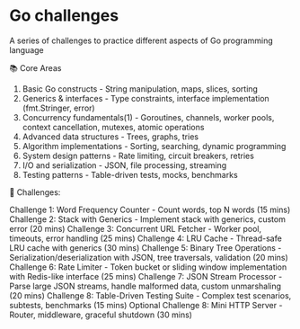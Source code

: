 # Go challenges

A series of challenges to practice different aspects of Go programming language

📚 Core Areas

1. Basic Go constructs - String manipulation, maps, slices, sorting
2. Generics & interfaces - Type constraints, interface implementation (fmt.Stringer, error)
3. Concurrency fundamentals(1) - Goroutines, channels, worker pools, context cancellation, mutexes, atomic operations
4. Advanced data structures - Trees, graphs, tries
5. Algorithm implementations - Sorting, searching, dynamic programming
6. System design patterns - Rate limiting, circuit breakers, retries
7. I/O and serialization - JSON, file processing, streaming
8. Testing patterns - Table-driven tests, mocks, benchmarks

🚀 Challenges:

Challenge 1: Word Frequency Counter - Count words, top N words (15 mins)
Challenge 2: Stack with Generics - Implement stack with generics, custom error (20 mins)
Challenge 3: Concurrent URL Fetcher - Worker pool, timeouts, error handling (25 mins)
Challenge 4: LRU Cache - Thread-safe LRU cache with generics (30 mins)
Challenge 5: Binary Tree Operations - Serialization/deserialization with JSON, tree traversals, validation (20 mins)
Challenge 6: Rate Limiter - Token bucket or sliding window implementation with Redis-like interface (25 mins)
Challenge 7: JSON Stream Processor - Parse large JSON streams, handle malformed data, custom unmarshaling (20 mins)
Challenge 8: Table-Driven Testing Suite - Complex test scenarios, subtests, benchmarks (15 mins)
Optional Challenge 8: Mini HTTP Server - Router, middleware, graceful shutdown (30 mins)